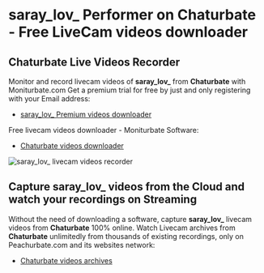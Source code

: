 # saray_lov_ Performer on Chaturbate - Free LiveCam videos downloader

## Chaturbate Live Videos Recorder

Monitor and record livecam videos of **saray_lov_** from **Chaturbate** with Moniturbate.com
Get a premium trial for free by just and only registering with your Email address:
* [saray_lov_ Premium videos downloader](https://moniturbate.com/request-demo-licence-key.html)

Free livecam videos downloader - Moniturbate Software:
* [Chaturbate videos downloader](https://moniturbate.com/moniturbate-download-software.html)

![saray_lov_ livecam videos recorder](https://peachurnet.com/templates/moniturbate-software.png)


## Capture saray_lov_ videos from the Cloud and watch your recordings on Streaming

Without the need of downloading a software, capture **saray_lov_** livecam videos from **Chaturbate** 100% online.
Watch Livecam archives from **Chaturbate** unlimitedly from thousands of existing recordings, only on Peachurbate.com and its websites network:
* [Chaturbate videos archives](https://peachurnet.com/)